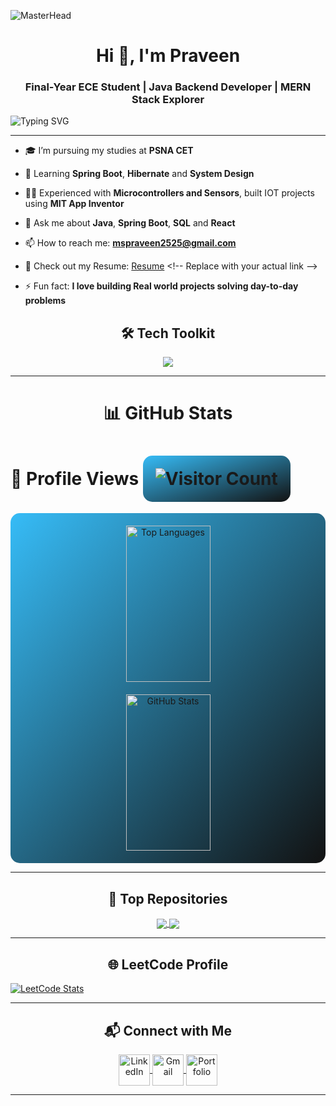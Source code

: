 ![MasterHead](https://res.cloudinary.com/dyox9vtgi/image/upload/v1731153235/Bannergif-ezgif.com-crop_3_fhswl6.gif)

<h1 align="center">Hi 👋, I'm Praveen</h1>
<h3 align="center">Final-Year ECE Student | Java Backend Developer | MERN Stack Explorer</h3>

<p align="left">
  <img src="https://readme-typing-svg.demolab.com?font=Fira+Code&weight=500&size=25&pause=1000&color=36BCF7&width=435&lines=Welcome+to+my+GitHub!;Spring+Boot+Backend+Developer;Java+Programmer;Problem+Solver" alt="Typing SVG" />
</p>

---

- 🎓 I’m pursuing my studies at **PSNA CET**

- 🌱 Learning **Spring Boot**, **Hibernate** and **System Design**

- 👨‍💻 Experienced with **Microcontrollers and Sensors**, built IOT projects using **MIT App Inventor**

- 💬 Ask me about **Java**, **Spring Boot**, **SQL** and **React**

- 📫 How to reach me: **mspraveen2525@gmail.com**

- 📄 Check out my Resume: [Resume]([https://drive.google.com/](https://drive.google.com/file/d/1lz3H3_oNn6j2zwt-efcnlFGrrgVzrIk3/view?usp=drive_link)) <!-- Replace with your actual link -->

- ⚡ Fun fact: **I love building Real world projects solving day-to-day problems**

<h2 align="center">🛠️ Tech Toolkit</h2>


<p align="center">
  <img src="https://skillicons.dev/icons?i=java,javascript,react,nodejs,express,mongodb,spring,hibernate,git,github,docker,maven,postgres,vscode,intellij" />
</p>

---

<h1 align="center">📊 GitHub Stats</h1>

<h1>👀 Profile Views <img src="https://komarev.com/ghpvc/?username=Praveen-25-02&color=blue" alt="Visitor Count" style="background: linear-gradient(to bottom right, #36BCF7, #121212); padding: 20px; border-radius: 15px;" /></h1>

<div align="center" style="display: flex; flex-wrap: wrap; justify-content: center; gap: 20px; padding: 20px; background: linear-gradient(to bottom right, #36BCF7, #121212); border-radius: 15px;">
  <img src="https://github-readme-stats.vercel.app/api/top-langs/?username=Praveen-25-02&layout=compact&theme=radical" alt="Top Languages" style="max-width: 100%; width: 45%; min-width: 300px; height: 250px" />
  <img src="https://github-readme-stats.vercel.app/api?username=Praveen-25-02&show_icons=true&theme=radical" alt="GitHub Stats" style="max-width: 100%; width: 45%; min-width: 300px; height: 250px" />
</div>

---

<h2 align="center">🌟 Top Repositories</h2>
<p align="center">
  <a href="https://github.com/Praveen-25-02/TakeawayApp">
    <img align="center" src="https://github-readme-stats.vercel.app/api/pin/?username=Praveen-25-02&repo=TakeawayApp&theme=radical" />
  </a>
  <a href="https://github.com/Praveen-25-02/Java-DSA-Practice">
    <img align="center" src="https://github-readme-stats.vercel.app/api/pin/?username=Praveen-25-02&repo=Java-DSA-Practice&theme=radical" />
  </a>
</p>

---

<h2 align="center">🌐 LeetCode Profile</h2>
<a href="[https://leetcode.com/u/Praveen_MS_25/]" style="display: center;">
  <img src="https://leetcard.jacoblin.cool/RajeshKumarS_0308?theme=dark&font=Poppins&ext=heatmap" alt="LeetCode Stats" style="display: center;">
</a>

---

<h2 align="center">📬 Connect with Me</h2>
<p align="center">
  <!-- LinkedIn Logo -->
  <a href="https://www.linkedin.com/in/praveen-linkedin/" target="_blank">
    <img align="center" src="https://img.icons8.com/fluency/48/linkedin.png" alt="LinkedIn" height="50" width="50" />
  </a>

  <!-- Gmail Logo -->
  <a href="mailto:praveen.dev.contact@gmail.com" target="_blank">
    <img align="center" src="https://img.icons8.com/fluency/48/gmail.png" alt="Gmail" height="50" width="50" />
  </a>

  <!-- Personal Portfolio Logo -->
  <a href="https://praveen-25-02.github.io/Portfolio/" target="_blank">
    <img align="center" src="https://img.icons8.com/fluency/48/domain.png" alt="Portfolio" height="50" width="50" />
  </a>
</p>

---

